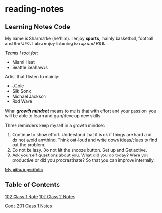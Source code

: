 # reading-notes

## Learning Notes Code 

My name is Sharmarke (he/him). I enjoy **sports**, mainly basketball, football and the UFC. I also enjoy listening to *rap and R&B.*

*Teams I root for*:

- Miami Heat
- Seattle Seahawks

Artist that I listen to mainly:
- JCole
- Silk Sonic
- Michael Jackson
- Rod Wave

What ***growth mindset*** means to me is that with effort and your passion, you will be able to learn and gain/develop new skills.

Three reminders keep myself in a growth mindset:

1. Continue to show effort. Understand that it is ok if things are hard and do not avoid anything. Think out-loud and write down ideas/clues to find out the problem.
2. Do not be lazy. Do not hit the snooze button. Get up and Get active. 
3. Ask yourself questions about you. What did you do today? Were you productive or did you procrastinate? So that you can improve internally.

[My github protfolio](https://github.com/snur206/)

## Table of Contents

[102 Class 1 Note](102/class1notes.md)
[102 Class 2 Notes](102/class2notes.md)

[Code 201](https://github.com/snur206/reading-notes/tree/main/201)
[Class 1 Notes](https://github.com/snur206/reading-notes/blob/main/201/class1notes.md)
